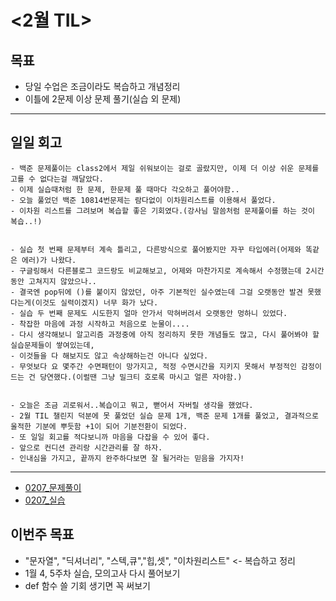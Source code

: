 
# <2월 TIL>

## 목표
 - 당일 수업은 조금이라도 복습하고 개념정리
 - 이틀에 2문제 이상 문제 풀기(실습 외 문제)   

---

## 일일 회고
```
- 백준 문제풀이는 class2에서 제일 쉬워보이는 걸로 골랐지만, 이제 더 이상 쉬운 문제를 고를 수 없다는걸 깨달았다.
- 이제 실습때처럼 한 문제, 한문제 풀 때마다 각오하고 풀어야함..
- 오늘 풀었던 백준 10814번문제는 람다없이 이차원리스트를 이용해서 풀었다.
- 이차원 리스트를 그려보며 복습할 좋은 기회였다.(강사님 말씀처럼 문제풀이를 하는 것이 복습..!)


- 실습 첫 번째 문제부터 계속 틀리고, 다른방식으로 풀어봤지만 자꾸 타입에러(어제와 똑같은 에러)가 나왔다.
- 구글링해서 다른블로그 코드랑도 비교해보고, 어제와 마찬가지로 계속해서 수정했는데 2시간동안 고쳐지지 않았으나..
- 결국엔 pop뒤에 ()를 붙이지 않았던, 아주 기본적인 실수였는데 그걸 오랫동안 발견 못했다는게(이것도 실력이겠지) 너무 화가 났다.
- 실습 두 번째 문제도 시도한지 얼마 안가서 막혀버려서 오랫동안 멍하니 있었다.
- 착잡한 마음에 과정 시작하고 처음으로 눈물이....
- 다시 생각해보니 알고리즘 과정중에 아직 정리하지 못한 개념들도 많고, 다시 풀어봐야 할 실습문제들이 쌓여있는데,
- 이것들을 다 해보지도 않고 속상해하는건 아니다 싶었다.
- 무엇보다 요 몇주간 수면패턴이 망가지고, 적정 수면시간을 지키지 못해서 부정적인 감정이 드는 건 당연했다.(이럴땐 그냥 밀크티 호로록 마시고 얼른 자야함.)


- 오늘은 조금 괴로워서..복습이고 뭐고, 뻗어서 자버릴 생각을 했었다.
- 2월 TIL 챌린지 덕분에 못 풀었던 실습 문제 1개, 백준 문제 1개를 풀었고, 결과적으로 울적한 기분에 뿌듯함 +1이 되어 기분전환이 되었다.
- 또 일일 회고를 적다보니까 마음을 다잡을 수 있어 좋다.
- 앞으로 컨디션 관리랑 시간관리를 잘 하자. 
- 인내심을 가지고, 끝까지 완주하다보면 잘 될거라는 믿음을 가지자!
```
---
- [0207_문제풀이](https://github.com/YooJuHyeon/test1/blob/master/0207/0207_%EB%AC%B8%EC%A0%9C%ED%92%80%EC%9D%B4.py)
- [0207_실습](https://github.com/YooJuHyeon/test1/blob/master/0207/0207_%EC%8B%A4%EC%8A%B5.py)

## 이번주 목표
- "문자열", "딕셔너리", "스텍,큐","힙,셋", "이차원리스트" <- 복습하고 정리
- 1월 4, 5주차 실습, 모의고사 다시 풀어보기
- def 함수 쓸 기회 생기면 꼭 써보기